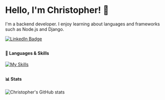 # Hello, I'm Christopher! 👋
I'm a backend developer. I enjoy learning about languages and frameworks such as Node.js and Django.
<div id="badges">
  <a href="https://www.linkedin.com/in/christopher-bartlett-321b8324a/">
    <img src="https://img.shields.io/badge/LinkedIn-blue?style=for-the-badge&logo=linkedin&logoColor=white" alt="LinkedIn Badge"/>
  </a>
</div>

##
#### 🧰 Languages & Skills
[![My Skills](https://skillicons.dev/icons?i=js,ts,python,nodejs,svelte,django,bash,git,linux,mongodb,mysql,postgres)](https://skillicons.dev)
##
#### 📊 Stats
![Christopher's GitHub stats](https://github-readme-stats.vercel.app/api?username=cbbartlett&theme=shadow_blue&show_icons=true)
